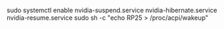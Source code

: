 sudo systemctl enable nvidia-suspend.service nvidia-hibernate.service nvidia-resume.service
sudo sh -c "echo RP25 > /proc/acpi/wakeup"
